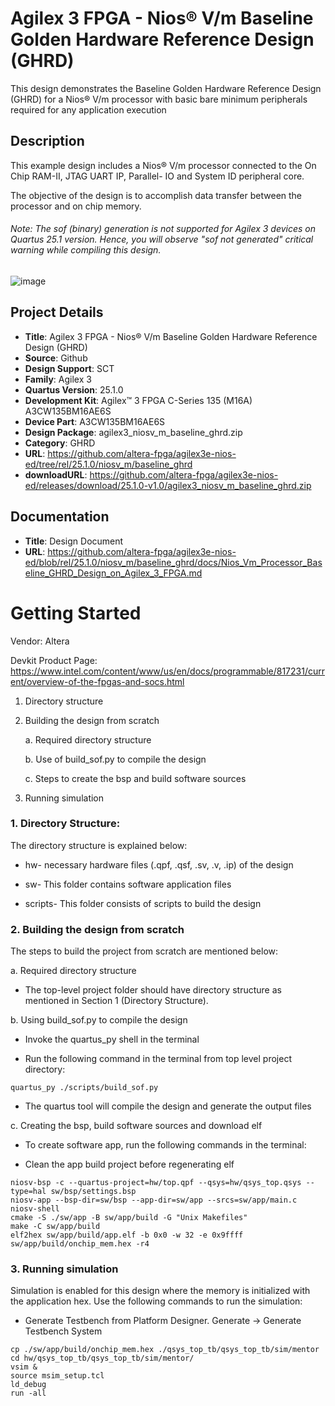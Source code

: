 # Agilex 3 FPGA - Nios® V/m Baseline Golden Hardware Reference Design (GHRD)

This design demonstrates the Baseline Golden Hardware Reference Design (GHRD) for a Nios® V/m processor with basic bare minimum peripherals required for any application execution

## Description

This example design includes a Nios® V/m processor connected to the On Chip RAM-II, JTAG UART IP, Parallel- IO and System ID peripheral core. 

The objective of the design is to accomplish data transfer between the processor and on chip memory. 

###### Note: The sof (binary) generation is not supported for Agilex 3 devices on Quartus 25.1 version. Hence, you will observe "sof not generated" critical warning while compiling this design.

![image](https://github.com/altera-fpga/agilex3e-nios-ed/blob/rel/25.1.0/niosv_m/baseline_ghrd/img/baseline_ghrd_block_design.png)

## Project Details

* **Title**: Agilex 3 FPGA - Nios® V/m Baseline Golden Hardware Reference Design (GHRD)
* **Source**: Github
* **Design Support**: SCT
* **Family**: Agilex 3
* **Quartus Version**: 25.1.0
* **Development Kit**: Agilex™ 3 FPGA C-Series 135 (M16A) A3CW135BM16AE6S
* **Device Part**: A3CW135BM16AE6S
* **Design Package**: agilex3_niosv_m_baseline_ghrd.zip
* **Category**: GHRD
* **URL**: https://github.com/altera-fpga/agilex3e-nios-ed/tree/rel/25.1.0/niosv_m/baseline_ghrd
* **downloadURL**: https://github.com/altera-fpga/agilex3e-nios-ed/releases/download/25.1.0-v1.0/agilex3_niosv_m_baseline_ghrd.zip

## Documentation

* **Title**: Design Document
* **URL**: https://github.com/altera-fpga/agilex3e-nios-ed/blob/rel/25.1.0/niosv_m/baseline_ghrd/docs/Nios_Vm_Processor_Baseline_GHRD_Design_on_Agilex_3_FPGA.md

# Getting Started

Vendor: Altera

Devkit Product Page: https://www.intel.com/content/www/us/en/docs/programmable/817231/current/overview-of-the-fpgas-and-socs.html

1. Directory structure
2. Building the design from scratch

    a.	Required directory structure

    b.	Use of build_sof.py to compile the design

    c.	Steps to create the bsp and build software sources
    
3. Running simulation

### 1. Directory Structure:

The directory structure is explained below:

- hw- necessary hardware files (.qpf, .qsf, .sv, .v, .ip) of the design

- sw- This folder contains software application files

- scripts- This folder consists of scripts to build the design


### 2. Building the design from scratch

The steps to build the project from scratch are mentioned below:

a. Required directory structure
- The top-level project folder should have directory structure as mentioned in Section 1 (Directory Structure).

b. Using build_sof.py to compile the design
- Invoke the quartus_py shell in the terminal

- Run the following command in the terminal from top level project directory:
```
quartus_py ./scripts/build_sof.py
```
- The quartus tool will compile the design and generate the output files

c. Creating the bsp, build software sources and download elf
- To create software app, run the following commands in the terminal:

- Clean the app build project before regenerating elf

```     
niosv-bsp -c --quartus-project=hw/top.qpf --qsys=hw/qsys_top.qsys --type=hal sw/bsp/settings.bsp
niosv-app --bsp-dir=sw/bsp --app-dir=sw/app --srcs=sw/app/main.c
niosv-shell
cmake -S ./sw/app -B sw/app/build -G "Unix Makefiles"
make -C sw/app/build
elf2hex sw/app/build/app.elf -b 0x0 -w 32 -e 0x9ffff sw/app/build/onchip_mem.hex -r4
```

### 3. Running simulation

Simulation is enabled for this design where the memory is initialized with the application hex. Use the following commands to run the simulation:

- Generate Testbench from Platform Designer. Generate -> Generate Testbench System 
```	
cp ./sw/app/build/onchip_mem.hex ./qsys_top_tb/qsys_top_tb/sim/mentor 
cd hw/qsys_top_tb/qsys_top_tb/sim/mentor/
vsim &
source msim_setup.tcl
ld_debug
run -all
```
